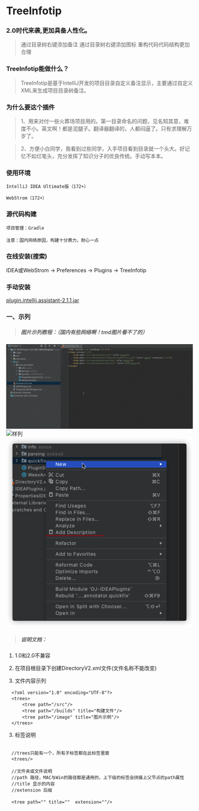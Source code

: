 
# TreeInfotip

### 2.0时代来袭,更加具备人性化。

> 通过目录树右键添加备注
> 通过目录树右键添加图标
> 重构代码代码结构更加合理

### TreeInfotip能做什么？

> TreeInfotip是基于IntelliJ开发的项目目录自定义备注显示，主要通过自定义XML来生成项目目录树备注。

### 为什么要这个插件

> 1、用来对付一些火葬场项目用的。第一目录命名的问题，见名知其意，难度不小。英文啊！都是泥腿子。翻译器翻译的，人都闷逼了。只有求理解万岁了。

> 2、方便小白同学，我看到过些同学，入手项目看到目录就一个头大。好记忆不如烂笔头，充分发挥了知识分子的优良传统。手动写本本。

### 使用环境

`IntelliJ IDEA Ultimate版（172+）`

`WebStrom（172+）`

### 源代码构建

    项目管理：Gradle
    
    注意：国内网络原因，构建十分费力，耐心一点

### 在线安装(搜索)

IDEA或WebStrom -> Preferences -> Plugins -> TreeInfotip

### 手动安装

[plugin.intellij.assistant-2.1.1.jar](https://raw.githubusercontent.com/Link-Kou/intellij-treeInfotip/master/plugin/plugin.intellij.assistant-2.1.1.jar)

### 一、示列

> ##### 图片示列教程：（国内有些网络啊！tmd图片看不了的）


![样列](https://raw.githubusercontent.com/Link-Kou/intellij-treeInfotip/master/image/2020-03-18_16-46-20.gif "样列")
![样列](https://raw.githubusercontent.com/Link-Kou/intellij-treeInfotip/master/image/2020-03-18_16-47-30.jpg "样列")
![样列](https://raw.githubusercontent.com/Link-Kou/intellij-treeInfotip/master/image/2021-06-08_16_40_11.png "样列")


> ##### 说明文档：

1. 1.0和2.0不兼容
   
2. 在项目根目录下创建DirectoryV2.xml文件(文件名称不能改变)

3. 文件内容示列

```xml：
  <?xml version="1.0" encoding="UTF-8"?>
  <trees>
      <tree path="/src"/>
      <tree path="/builds" title="构建文件"/>
      <tree path="/image" title="图片示例"/>
  </trees>
```

3. 标签说明

```xml：

  //trees只能有一个，所有子标签都在此标签里面
  <trees/>

  //文件夹或文件说明
  //path 路径，MAC与Win的路径都是通用的，上下级的标签会拼接上父节点的path属性 
  //title 显示的内容
  //extension 后缀
  
  <tree path="" title=""  extension=""/> 
```